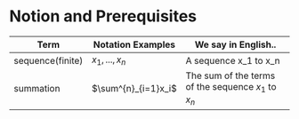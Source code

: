 # Notion and Prerequisites

|Term | Notation Examples | We say in English.. |
|---|---|---|
|sequence(finite) | $x_1,...,x_n$ | A sequence x_1 to x_n |
|summation | $\sum^{n}_{i=1}x_i$ | The sum  of the terms of the sequence $x_1$ to $x_n$ |